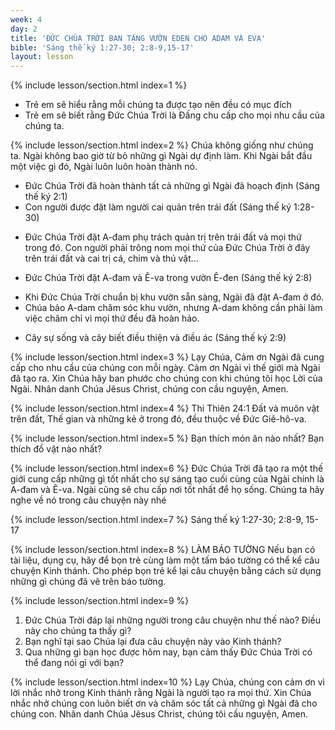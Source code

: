 ```yaml
---
week: 4
day: 2
title: 'ĐỨC CHÚA TRỜI BAN TẶNG VƯỜN EDEN CHO ADAM VÀ EVA'
bible: 'Sáng thế ký 1:27-30; 2:8-9,15-17'
layout: lesson
---
```



{% include lesson/section.html index=1 %}
- Trẻ em sẽ hiểu rằng mỗi chúng ta được tạo nên đều có mục đích
- Trẻ em sẽ biết rằng Đức Chúa Trời là Đấng chu cấp cho mọi nhu cầu của chúng ta.


{% include lesson/section.html index=2 %}
Chúa không giống như chúng ta. Ngài không bao giờ từ bỏ những gì Ngài dự định làm. Khi Ngài bắt đầu một việc gì đó, Ngài luôn luôn hoàn thành nó.
* Đức Chúa Trời đã hoàn thành tất cả những gì Ngài đã hoạch định (Sáng thế ký 2:1)
* Con người được đặt làm người cai quản trên trái đất (Sáng thế ký 1:28-30)
- Đức Chúa Trời đặt A-đam phụ trách quản trị trên trái đất và mọi thứ trong đó. Con người phải trông nom mọi thứ của Đức Chúa Trời ở đây trên trái đất và cai trị cá, chim và thú vật...
* Đức Chúa Trời đặt A-đam và Ê-va trong vườn Ê-đen (Sáng thế ký 2:8)
- Khi Đức Chúa Trời chuẩn bị khu vườn sẵn sàng, Ngài đã đặt A-đam ở đó.
- Chúa bảo A-dam chăm sóc khu vườn, nhưng A-dam không cần phải làm việc chăm chỉ vì mọi thứ đều đã hoàn hảo.
* Cây sự sống và cây biết điều thiện và điều ác (Sáng thế ký 2:9)



{% include lesson/section.html index=3 %}
Lạy Chúa, Cảm ơn Ngài đã cung cấp cho nhu cầu của chúng con mỗi ngày. Cảm ơn Ngài vì thế giới mà Ngài đã tạo ra. Xin Chúa hãy ban phước cho chúng con khi chúng tôi học Lời của Ngài. Nhân danh Chúa Jêsus Christ, chúng con cầu nguyện, Amen.



{% include lesson/section.html index=4 %}
Thi Thiên 24:1
Đất và muôn vật trên đất, Thế gian và những kẻ ở trong đó, đều thuộc về Đức Giê-hô-va.


{% include lesson/section.html index=5 %}
Bạn thích món ăn nào nhất?
Bạn thích đồ vật nào nhất?


{% include lesson/section.html index=6 %}
Đức Chúa Trời đã tạo ra một thế giới cung cấp những gì tốt nhất cho sự sáng tạo cuối cùng của Ngài chính là A-đam và Ê-va. Ngài cũng sẽ chu cấp nơi tốt nhất để họ sống. Chúng ta hãy nghe về nó trong câu chuyện này nhé


{% include lesson/section.html index=7 %}
Sáng thế ký 1:27-30; 2:8-9, 15-17


{% include lesson/section.html index=8 %}
LÀM BÁO TƯỜNG
Nếu bạn có tài liệu, dụng cụ, hãy để bọn trẻ cùng làm một tấm báo tường có thể kể câu chuyện Kinh thánh. Cho phép bọn trẻ kể lại câu chuyện bằng cách sử dụng những gì chúng đã vẽ trên báo tường.


{% include lesson/section.html index=9 %}
1. Đức Chúa Trời đáp lại những người trong câu chuyện như thế nào? Điều này cho chúng ta thấy gì?
2. Bạn nghĩ tại sao Chúa lại đưa câu chuyện này vào Kinh thánh?
3. Qua những gì bạn học được hôm nay, bạn cảm thấy Đức Chúa Trời có thể đang nói gì với bạn?


{% include lesson/section.html index=10 %}
Lạy Chúa, chúng con cảm ơn vì lời nhắc nhở trong Kinh thánh rằng Ngài là người tạo ra mọi thứ. Xin Chúa nhắc nhở chúng con luôn biết ơn và chăm sóc tất cả những gì Ngài đã cho chúng con. Nhân danh Chúa Jêsus Christ, chúng tôi cầu nguyện, Amen.
